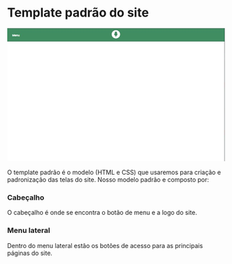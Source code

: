 # Template padrão do site

![image](img/template.jpg)

O template padrão é o modelo (HTML e CSS) que usaremos para criação e padronização das telas do site.
Nosso modelo padrão e composto por:
### Cabeçalho
O cabeçalho é onde se encontra o botão de menu e a logo do site.
### Menu lateral
Dentro do menu lateral estão os botões de acesso para as principais páginas do site.
